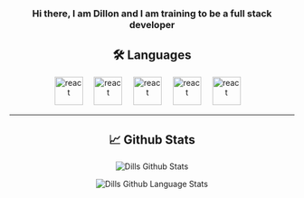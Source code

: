 <h3 align="center">Hi there, I am Dillon and I am training to be a full stack developer</h3>

<h2 align="center">🛠️ Languages</h2>
<p align="center">
   <img height="50" width="50" alt="react" src="https://cdn.jsdelivr.net/npm/simple-icons@v3/icons/javascript.svg" />&nbsp;&nbsp;&nbsp;&nbsp;
   <img height="50" width="50" alt="react" src="https://cdn.jsdelivr.net/npm/simple-icons@v3/icons/rubyonrails.svg" />&nbsp;&nbsp;&nbsp;&nbsp;
   <img height="50" width="50" alt="react" src="https://cdn.jsdelivr.net/npm/simple-icons@v3/icons/ruby.svg" />&nbsp;&nbsp;&nbsp;&nbsp;
   <img height="50" width="50" alt="react" src="https://cdn.jsdelivr.net/npm/simple-icons@v3/icons/html5.svg" />&nbsp;&nbsp;&nbsp;&nbsp;
   <img height="50" width="50" alt="react" src="https://cdn.jsdelivr.net/npm/simple-icons@v3/icons/css3.svg" />&nbsp;&nbsp;&nbsp;&nbsp; 
</p>

<hr />

<h2 align="center">📈 Github Stats</h2>
<p align="center">
    <img align="center" alt="Dills Github Stats" src="https://github-readme-stats-six-rho.vercel.app/api?username=DillonBarker&show_icons=true&hide_border=false" />
</p>
<p align="center">
    <img align="center" alt="Dills Github Language Stats" src="https://github-readme-stats.vercel.app/api/top-langs/?username=DillonBarkern&hide=html,css" />
</p>